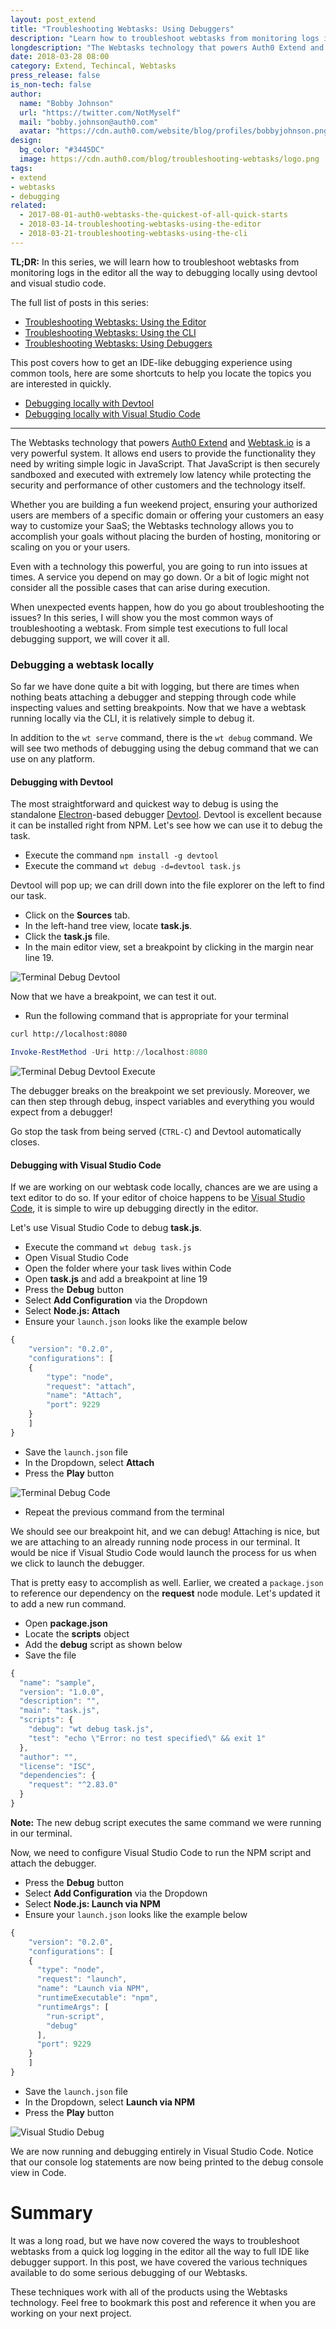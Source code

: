 ```yaml
---
layout: post_extend
title: "Troubleshooting Webtasks: Using Debuggers"
description: "Learn how to troubleshoot webtasks from monitoring logs in the editor all the way to debugging locally using devtool and visual studio code."
longdescription: "The Webtasks technology that powers Auth0 Extend and Webtask.io is a very powerful system. Learn how to troubleshoot webtasks from monitoring logs in the editor all the way to debugging locally using devtool and visual studio code."
date: 2018-03-28 08:00
category: Extend, Techincal, Webtasks
press_release: false
is_non-tech: false
author:
  name: "Bobby Johnson"
  url: "https://twitter.com/NotMyself"
  mail: "bobby.johnson@auth0.com"
  avatar: "https://cdn.auth0.com/website/blog/profiles/bobbyjohnson.png"
design:
  bg_color: "#3445DC"
  image: https://cdn.auth0.com/blog/troubleshooting-webtasks/logo.png
tags:
- extend
- webtasks
- debugging
related:
  - 2017-08-01-auth0-webtasks-the-quickest-of-all-quick-starts
  - 2018-03-14-troubleshooting-webtasks-using-the-editor
  - 2018-03-21-troubleshooting-webtasks-using-the-cli
---
```


**TL;DR:** In this series, we will learn how to troubleshoot webtasks from monitoring logs in the editor all the way to debugging locally using devtool and visual studio code.

The full list of posts in this series:

- [Troubleshooting Webtasks: Using the Editor](https://auth0.com/blog/troubleshooting-webtasks-using-the-editor/)
- [Troubleshooting Webtasks: Using the CLI](https://auth0.com/blog/troubleshooting-webtasks-using-the-cli/)
- [Troubleshooting Webtasks: Using Debuggers](https://auth0.com/blog/troubleshooting-webtasks-using-debuggers/)

This post covers how to get an IDE-like debugging experience using common tools, here are some shortcuts to help you locate the topics you are interested in quickly.

- <a href="#debugging-with-devtool" target="_self">Debugging locally with Devtool</a>
- <a href="#debugging-with-visual-studio-code" target="_self">Debugging locally with Visual Studio Code</a>

---


The Webtasks technology that powers [Auth0 Extend](https://auth0.com/extend/) and [Webtask.io](https://webtask.io/) is a very powerful system. It allows end users to provide the functionality they need by writing simple logic in JavaScript. That JavaScript is then securely sandboxed and executed with extremely low latency while protecting the security and performance of other customers and the technology itself.

Whether you are building a fun weekend project, ensuring your authorized users are members of a specific domain or offering your customers an easy way to customize your SaaS; the Webtasks technology allows you to accomplish your goals without placing the burden of hosting, monitoring or scaling on you or your users.

Even with a technology this powerful, you are going to run into issues at times. A service you depend on may go down. Or a bit of logic might not consider all the possible cases that can arise during execution.

When unexpected events happen, how do you go about troubleshooting the issues? In this series, I will show you the most common ways of troubleshooting a webtask. From simple test executions to full local debugging support, we will cover it all.

### Debugging a webtask locally

So far we have done quite a bit with logging, but there are times when nothing beats attaching a debugger and stepping through code while inspecting values and setting breakpoints. Now that we have a webtask running locally via the CLI, it is relatively simple to debug it. 

In addition to the `wt serve` command, there is the `wt debug` command. We will see two methods of debugging using the debug command that we can use on any platform.

#### <span id="debugging-with-devtool"></span>Debugging with Devtool

The most straightforward and quickest way to debug is using the standalone [Electron](https://electronjs.org/)-based debugger [Devtool](https://www.npmjs.com/package/devtool). Devtool is excellent because it can be installed right from NPM. Let's see how we can use it to debug the task.

- Execute the command `npm install -g devtool`
- Execute the command `wt debug -d=devtool task.js`

Devtool will pop up; we can drill down into the file explorer on the left to find our task.

- Click on the **Sources** tab.
- In the left-hand tree view, locate **task.js**.
- Click the **task.js** file.
- In the main editor view, set a breakpoint by clicking in the margin near line 19.

![Terminal Debug Devtool](https://cdn.auth0.com/website/blog/extend/troubleshooting-webtasks/terminal-debug-devtool.png)

Now that we have a breakpoint, we can test it out.

- Run the following command that is appropriate for your terminal

```bash
curl http://localhost:8080
```

```powershell
Invoke-RestMethod -Uri http://localhost:8080
```

![Terminal Debug Devtool Execute](https://cdn.auth0.com/website/blog/extend/troubleshooting-webtasks/terminal-debug-devtool-execute.png)

The debugger breaks on the breakpoint we set previously. Moreover, we can then step through debug, inspect variables and everything you would expect from a debugger!

Go stop the task from being served (`CTRL-C`) and Devtool automatically closes.


#### <span id="debugging-with-visual-studio-code"></span>Debugging with Visual Studio Code

If we are working on our webtask code locally, chances are we are using a text editor to do so. If your editor of choice happens to be [Visual Studio Code](https://code.visualstudio.com/), it is simple to wire up debugging directly in the editor.

Let's use Visual Studio Code to debug **task.js**.

- Execute the command `wt debug task.js`
- Open Visual Studio Code
- Open the folder where your task lives within Code
- Open **task.js** and add a breakpoint at line 19
- Press the **Debug** button
- Select **Add Configuration** via the Dropdown
- Select **Node.js: Attach**
- Ensure your `launch.json` looks like the example below

```javascript
{
    "version": "0.2.0",
    "configurations": [
    {
        "type": "node",
        "request": "attach",
        "name": "Attach",
        "port": 9229
    }
    ]
}
```
- Save the `launch.json` file
- In the Dropdown, select **Attach**
- Press the **Play** button

![Terminal Debug Code](https://cdn.auth0.com/website/blog/extend/troubleshooting-webtasks/terminal-debug-code.gif)

- Repeat the previous command from the terminal

We should see our breakpoint hit, and we can debug! Attaching is nice, but we are attaching to an already running node process in our terminal. It would be nice if Visual Studio Code would launch the process for us when we click to launch the debugger.

That is pretty easy to accomplish as well. Earlier, we created a `package.json` to reference our dependency on the **request** node module. Let's updated it to add a new run command.

- Open **package.json**
- Locate the **scripts** object
- Add the **debug** script as shown below
- Save the file

```javascript
{
  "name": "sample",
  "version": "1.0.0",
  "description": "",
  "main": "task.js",
  "scripts": {
    "debug": "wt debug task.js",
    "test": "echo \"Error: no test specified\" && exit 1"
  },
  "author": "",
  "license": "ISC",
  "dependencies": {
    "request": "^2.83.0"
  }
}
```

**Note:** The new debug script executes the same command we were running in our terminal.

Now, we need to configure Visual Studio Code to run the NPM script and attach the debugger.

- Press the **Debug** button
- Select **Add Configuration** via the Dropdown
- Select **Node.js: Launch via NPM**
- Ensure your `launch.json` looks like the example below

```javascript
{
    "version": "0.2.0",
    "configurations": [
    {
      "type": "node",
      "request": "launch",
      "name": "Launch via NPM",
      "runtimeExecutable": "npm",
      "runtimeArgs": [
        "run-script",
        "debug"
      ],
      "port": 9229
    }
    ]
}
```
- Save the `launch.json` file
- In the Dropdown, select **Launch via NPM**
- Press the **Play** button

![Visual Studio Debug](https://cdn.auth0.com/website/blog/extend/troubleshooting-webtasks/visual-studio-code-debug.png)

We are now running and debugging entirely in Visual Studio Code. Notice that our console log statements are now being printed to the debug console view in Code.

# Summary

It was a long road, but we have now covered the ways to troubleshoot webtasks from a quick log logging in the editor all the way to full IDE like debugger support. In this post, we have covered the various techniques available to do some serious debugging of our Webtasks. 

These techniques work with all of the products using the Webtasks technology. Feel free to bookmark this post and reference it when you are working on your next project.